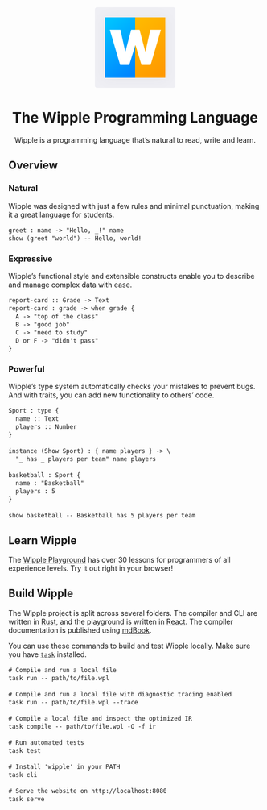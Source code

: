 <p align="center">
  <img src="website/home/images/logo.svg">
</p>

<h1 align="center">
  The Wipple Programming Language
</h1>

<p align="center">
  Wipple is a programming language that’s natural to read, write and learn.
</p>

## Overview

### Natural

Wipple was designed with just a few rules and minimal punctuation, making it a great language for students.

```wipple
greet : name -> "Hello, _!" name
show (greet "world") -- Hello, world!
```

### Expressive

Wipple’s functional style and extensible constructs enable you to describe and manage complex data with ease.

```wipple
report-card :: Grade -> Text
report-card : grade -> when grade {
  A -> "top of the class"
  B -> "good job"
  C -> "need to study"
  D or F -> "didn't pass"
}
```

### Powerful

Wipple’s type system automatically checks your mistakes to prevent bugs. And with traits, you can add new functionality to others’ code.

```wipple
Sport : type {
  name :: Text
  players :: Number
}

instance (Show Sport) : { name players } -> \
  "_ has _ players per team" name players

basketball : Sport {
  name : "Basketball"
  players : 5
}

show basketball -- Basketball has 5 players per team
```

## Learn Wipple

The [Wipple Playground](https://wipple.dev/playground) has over 30 lessons for programmers of all experience levels. Try it out right in your browser!

## Build Wipple

The Wipple project is split across several folders. The compiler and CLI are written in [Rust](https://rust-lang.org), and the playground is written in [React](https://react.dev). The compiler documentation is published using [mdBook](https://github.com/rust-lang/mdBook).

You can use these commands to build and test Wipple locally. Make sure you have [`task`](https://taskfile.dev) installed.

```shell
# Compile and run a local file
task run -- path/to/file.wpl

# Compile and run a local file with diagnostic tracing enabled
task run -- path/to/file.wpl --trace

# Compile a local file and inspect the optimized IR
task compile -- path/to/file.wpl -O -f ir

# Run automated tests
task test

# Install 'wipple' in your PATH
task cli

# Serve the website on http://localhost:8080
task serve
```
